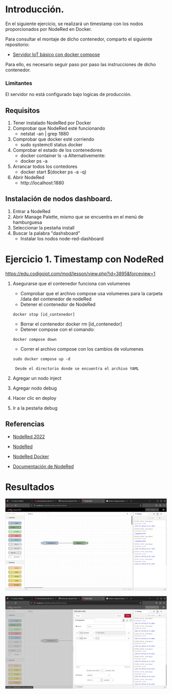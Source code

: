 # Introducción.

En el siguiente ejercicio, se realizará un timestamp con los nodos proporcionados por NodeRed en Docker.

Para consultar el montaje de dicho contenedor, comparto el siguiente repositorio: 

- [Servidor IoT básico con docker compose](https://github.com/codigo-iot/servidor-IoT-basico-docker-compose/tree/main)

Para ello, es necesario seguir paso por paso las instrucciones de dicho contenedor.

### Limitantes
El servidor no está configurado bajo logicas de producción.

## Requisitos

1. Tener instalado NodeRed por Docker
2. Comprobar que NodeRed esté funcionando
	- netstat -an | grep 1880
3. Comprobar que docker esté corriendo
	- sudo systemctl status docker
4. Comprobar el estado de los contenedores
	- docker container ls -a
	Alternativemente:
	- docker ps -a
5. Arrancar todos los contedores
	- docker start $(docker ps -a -q)
6. Abrir NodeRed
	- http://localhost:1880

## Instalación de nodos dashboard.

1. Entrar a NodeRed
2. Abrir Manage Palette, mismo que se encuentra en el menú de hamburguesa
3. Seleccionar la pestaña install
4. Buscar la palabra "dashsboard"
    - Instalar los nodos node-red-dashboard

# Ejercicio 1. Timestamp con NodeRed

https://edu.codigoiot.com/mod/lesson/view.php?id=3895&forceview=1

1. Asegurarse que el contenedor funciona con volumenes

    - Comprobar que el archivo compose usa volumenes para la carpeta /data del contenedor de nodeRed
    - Detener el contenedor de NodeRed 
    ```
    docker stop [id_contenedor]
    ```
    - Borrar el contenedor docker rm [id_contenedor]
    - Detener compose con el comando: 
    ```
    docker compose down
    ```
    - Correr el archivo compose con los cambios de volumenes 
    ```
    sudo docker compose up -d
    ```
        Desde el directorio donde se encuentra el archivo YAML

2. Agregar un nodo inject
3. Agregar nodo debug
4. Hacer clic en deploy
5. Ir a la pestaña debug

## Referencias

- [NodeRed 2022](https://edu.codigoiot.com/course/view.php?id=278)

- [NodeRed](https://nodered.org/)

- [NodeRed Docker](https://nodered.org/docs/getting-started/docker)

- [Documentación de NodeRed](https://nodered.org/docs/user-guide/nodes)

# Resultados

![](https://github.com/elizabeth-arevalo/Ejercicios-Codigo-IoT/blob/main/img/timestamp01.png)

![](https://github.com/elizabeth-arevalo/Ejercicios-Codigo-IoT/blob/main/img/timestamp02.png)